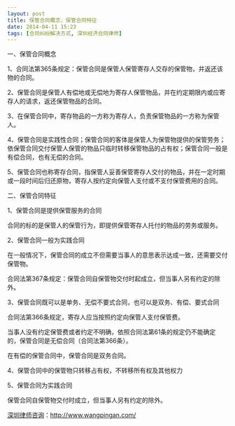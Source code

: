 ```yaml
---
layout: post
title: 保管合同概念，保管合同特征
date: 2014-04-11 15:23
tags: [合同纠纷解决方式, 深圳经济合同律师]
---
```

一、保管合同概念

1、合同法第365条规定：保管合同是保管人保管寄存人交存的保管物，并返还该物的合同。

2、保管合同是保管人有偿地或无偿地为寄存人保管物品，并在约定期限内或应寄存人的请求，返还保管物品的合同。

3、在保管合同中，寄存物品的一方称为寄存人，负责保管物品的一方称为保管人。

4、保管合同是实践性合同；保管合同的客体是保管人为保管物提供的保管劳务；依保管合同交付保管人保管的物品只临时转移保管物品的占有权；保管合同一般是有偿合同，也有无偿的合同。

5、保管合同也称寄存合同，指保管人妥善保管寄存人交付的物品，并在一定时期或一段时间后归还原物，寄存人按约定向保管人支付或不支付保管费用的合同。

二、保管合同特征

1、保管合同是提供保管服务的合同

合同的标的是保管人的保管行为，即提供保管寄存人托付的物品的劳务或服务。

2、保管合同一般为实践合同

在一般情况下，保管合同的成立不但需要当事人的意思表示达成一致，还需要交付保管物。

合同法第367条规定：保管合同自保管物交付时起成立，但当事人另有约定的除外。

3、保管合同既可以是单务、无偿不要式合同，也可以是双务、有偿、要式合同

合同法第366条规定，寄存人应当按照约定向保管人支付保管费。

当事人没有约定保管费或者约定不明确，依照合同法第61条的规定仍不能确定的，保管合同是无偿合同（合同法第366条）。

在有偿的保管合同中，保管合同是双务合同。

4、保管合同中的保管物只转移占有权，不转移所有权及其他权力

5、保管合同为实践合同

保管合同自保管物交付时成立，但当事人另有约定的除外。

<a href="http://www.wangpingan.com/">深圳律师咨询</a>：<a href="http://www.wangpingan.com/">http://www.wangpingan.com/</a>

